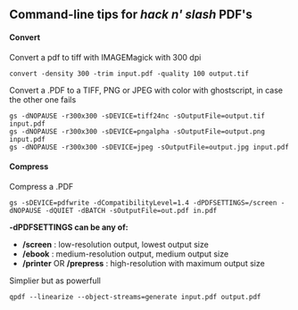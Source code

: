 ## Command-line tips for *hack n' slash* PDF's

#### Convert
Convert a pdf to tiff with IMAGEMagick with 300 dpi

`convert -density 300 -trim input.pdf -quality 100 output.tif`

Convert a .PDF to a TIFF, PNG or JPEG with color with ghostscript, in case the other one fails

```
gs -dNOPAUSE -r300x300 -sDEVICE=tiff24nc -sOutputFile=output.tif input.pdf
gs -dNOPAUSE -r300x300 -sDEVICE=pngalpha -sOutputFile=output.png input.pdf
gs -dNOPAUSE -r300x300 -sDEVICE=jpeg -sOutputFile=output.jpg input.pdf
```
#### Compress

Compress a .PDF
```
gs -sDEVICE=pdfwrite -dCompatibilityLevel=1.4 -dPDFSETTINGS=/screen -dNOPAUSE -dQUIET -dBATCH -sOutputFile=out.pdf in.pdf
```
**-dPDFSETTINGS can be any of:**
* **/screen** : low-resolution output, lowest output size
* **/ebook** : medium-resolution output, medium output size
* **/printer** OR **/prepress** : high-resolution with maximum output size

Simplier but as powerfull

```
qpdf --linearize --object-streams=generate input.pdf output.pdf
```
